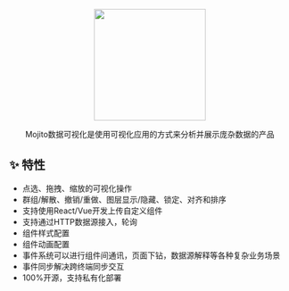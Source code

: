 <p align="center">
  <a href="http://mojito.drinkjs.com">
    <img height="200" src="http://localhost:3000/logo-black.svg">
  </a>
</p>
<p align="center">Mojito数据可视化是使用可视化应用的方式来分析并展示庞杂数据的产品</p>

## ✨ 特性

- 点选、拖拽、缩放的可视化操作
- 群组/解散、撤销/重做、图层显示/隐藏、锁定、对齐和排序
- 支持使用React/Vue开发上传自定义组件
- 支持通过HTTP数据源接入，轮询
- 组件样式配置
- 组件动画配置
- 事件系统可以进行组件间通讯，页面下钻，数据源解释等各种复杂业务场景
- 事件同步解决跨终端同步交互
- 100%开源，支持私有化部署
